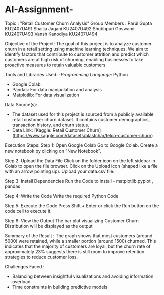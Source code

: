 # AI-Assignment-
Topic : "Retail Customer Churn Analysis"
Group Members :
Parul Gupta KU2407U491
Shailja Jagani KU2407U492
Shubhpuri Goswami KU2407U493
Vansh Kanodiya KU2407U494

Objective of the Project:
The goal of this project is to analyze customer churn in a retail setting using machine learning techniques. We aim to identify factors that contribute to customer attrition and predict which customers are at high risk of churning, enabling businesses to take proactive measures to retain valuable customers.

 Tools and Libraries Used:
-*Programming Language*: Python
- Google Colab
- Pandas: For data manipulation and analysis
- Matplotlib: For data visualization

Data Source(s):
- The dataset used for this project is sourced from a publicly available retail customer churn dataset. It contains customer demographics, transaction history, and 
  churn status.
- Data Link: [Kaggle: Retail Customer Churn] (https://www.kaggle.com/datasets/blastchar/telco-customer-churn)

Execution Steps: 
Step 1: Open Google Colab
Go to Google Colab.
Create a new notebook by clicking on "New Notebook".

Step 2: Upload the Data File
Click on the folder icon on the left sidebar in Colab to open the file browser.
Click on the Upload icon (shaped like a file with an arrow pointing up).
Upload your data.csv file.

Step 3: Install Dependencies
Run the Code to install - matplotlib.pyplot , pandas

Step 4: Write the Code 
Write the required Python Code

Step 5: Execute the Code
Press Shift + Enter or click the Run button on the code cell to execute it.

Step 6: View the Output
The bar plot visualizing Customer Churn Distribution will be displayed as the output

Summary of the Result :
The graph shows that most customers (around 5000) were retained, while a smaller portion (around 1500) churned. This indicates that the majority of customers are loyal, but the churn rate of approximately 23% suggests there is still room to improve retention strategies to reduce customer loss.

Challenges Faced :  
- Balancing between insightful visualizations and avoiding information overload.  
- Time constraints in building predictive models

  

